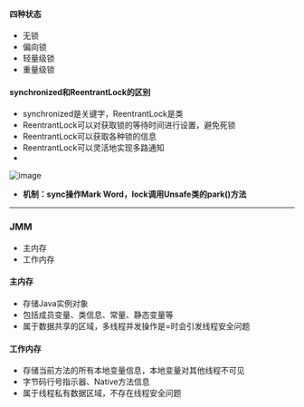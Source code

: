 #### 四种状态
- 无锁
- 偏向锁
- 轻量级锁
- 重量级锁


#### synchronized和ReentrantLock的区别
- synchronized是关键字，ReentrantLock是类
- ReentrantLock可以对获取锁的等待时间进行设置，避免死锁
- ReentrantLock可以获取各种锁的信息
- ReentrantLock可以灵活地实现多路通知
- 
![image](https://img-blog.csdnimg.cn/20210407110721756.png?x-oss-process=image/watermark,type_ZmFuZ3poZW5naGVpdGk,shadow_10,text_aHR0cHM6Ly9ibG9nLmNzZG4ubmV0L3dxYWR4bW0=,size_16,color_FFFFFF,t_70)
- **机制：sync操作Mark Word，lock调用Unsafe类的park()方法**

---
### JMM

- 主内存
- 工作内存

#### 主内存
- 存储Java实例对象
- 包括成员变量、类信息、常量、静态变量等
- 属于数据共享的区域，多线程并发操作是=时会引发线程安全问题

#### 工作内存
- 存储当前方法的所有本地变量信息，本地变量对其他线程不可见
- 字节码行号指示器、Native方法信息
- 属于线程私有数据区域，不存在线程安全问题
